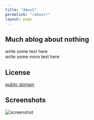 ```yaml
---
title: "About"
permalink: "/about/"
layout: page
---
```


## Much ablog about nothing
write some text here  
write some more text here

## License

[public domain](http://unlicense.org/)

## Screenshots

![screenshot](https://user-images.githubusercontent.com/4943215/109431850-cd711780-7a08-11eb-8601-2763f2ee6bb4.png)
